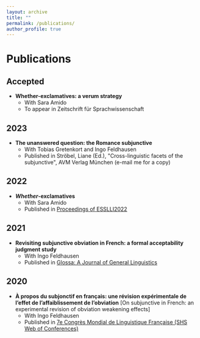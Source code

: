 ```yaml
---
layout: archive
title: ""
permalink: /publications/
author_profile: true
---
```


Publications
====

Accepted
----
- **Whether-exclamatives: a verum strategy**
  - With Sara Amido
  - To appear in Zeitschrift für Sprachwissenschaft

2023
----
- **The unanswered question: the Romance subjunctive**
  - With Tobias Gretenkort and Ingo Feldhausen
  - Published in Ströbel, Liane (Ed.), "Cross-linguistic facets of the subjunctive", AVM Verlag München (e-mail me for a copy)

2022
----
- ***Whether*-exclamatives**
  - With Sara Amido
  - Published in [Proceedings of ESSLLI2022](https://uvaauas.figshare.com/ndownloader/files/36465219)

2021
----
- **Revisiting subjunctive obviation in French: a formal acceptability judgment study**
  - With Ingo Feldhausen
  - Published in [Glossa: A Journal of General Linguistics](https://www.glossa-journal.org/article/5439/galley/11191/download/)

2020
----
- **À propos du subjonctif en français: une révision expérimentale de l’effet de l’affaiblissement de l’obviation** [On subjunctive in French: an experimental revision of obviation weakening effects]
  - With Ingo Feldhausen
  - Published in [7e Congrès Mondial de Linguistique Française (SHS Web of Conferences)](https://www.shs-conferences.org/articles/shsconf/pdf/2020/06/shsconf_cmlf2020_14003.pdf)
